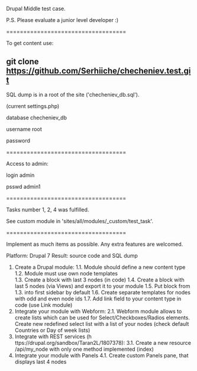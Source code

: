 Drupal Middle test case.

P.S. Please evaluate a junior level developer :)

===================================

To get content use:

git clone https://github.com/Serhiiche/checheniev.test.git
----------------------------------

SQL dump is in a root of the site ('checheniev_db.sql').

(current settings.php) 

database checheniev_db 

username root 

password

===================================

Access to admin:
 
login admin 

psswd admin1

===================================

Tasks number 1, 2, 4 was fulfilled. 
 
See custom module in 'sites/all/modules/_custom/test_task'.

===================================

Implement as much items as possible. Any extra features are welcomed. 
 
Platform: D​rupal 7 
Result: s​ource code and SQL dump 

1. Create a Drupal module: 
	1.1. Module should define a new content type 
	1.2. Module must use own node templates  
	1.3. Create a block with last 3 nodes (in code) 
	1.4. Create a block with last 5 nodes (via V​iews)​ and export it to your module 
	1.5. Put block from 1.3. i​​nto first sidebar by default 
	1.6. Create separate templates for nodes with odd and even node ids 
	1.7. Add link field to your content type in code (use Link module) 
2. Integrate your module with Webform: 
	2.1. Webform module allows to create lists which can be used for Select/Checkboxes/Radios elements. Create new redefined select list with a list of your nodes (check default C​ountries o​r Day of week l​ists) 
3. Integrate with REST services (h​ttps://drupal.org/sandbox/Taran2L/1807378)​: 
	3.1. Create a new resource /​api/my_node ​with only one method implemented (index) 
4. Integrate your module with Panels 
	4.1. Create custom Panels pane, that displays last 4 nodes 